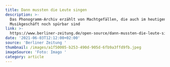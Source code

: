 ```yaml
---
title: Dann mussten die Leute singen
description: >-
  Das Phonogramm-Archiv erzählt von Machtgefällen, die auch im heutigen
  Musikgeschäft noch spürbar sind
link: >-
  https://www.berliner-zeitung.de/open-source/dann-mussten-die-leute-singen-auch-die-musikgeschichte-ist-kolonial-gepraegt-li.160500?pid=true
date: '2021-06-03T12:12:00+02:00'
source: 'Berliner Zeitung '
thumbnail: /images/a1f50005-b253-490d-905d-6fb9a3ffd9fb.jpeg
imageSource: 'Foto: Imago '
category: article
---
```


